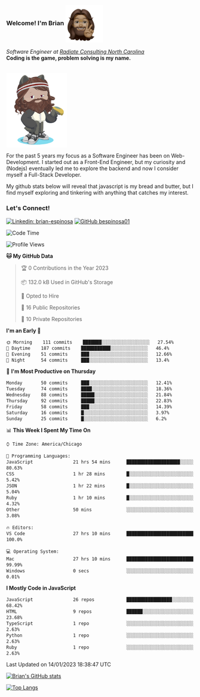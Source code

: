 ###  Welcome! I'm Brian <img align="center" src="https://github.com/bespinosa01/bespinosa01/blob/main/assets/peace-animoji.png" height="100" /></h2>
<p><em>Software Engineer at <a href="https://www.radiateconsulting.coop/north-carolina-tech-coop">Radiate Consulting North Carolina</a>
 <br/>
<!-- </br>Developer Consultant at <a href="https://codethedream.org/">Code The Dream</a> -->
</em> <b>Coding is the game, problem solving is my name.</b></p>

<br/>


 <img align="center" src="https://github.com/bespinosa01/bespinosa01/blob/main/assets/octo-me.png" height="200" /> 
 <p>
 For the past 5 years my focus as a Software Engineer has been on Web-Development. I started out as a Front-End Engineer, but my curiosity and (Nodejs) eventually led me to explore the backend and now I consider myself a Full-Stack Developer.
</p>
<p>
 My github stats below will reveal that javascript is my bread and butter, but I find myself exploring and tinkering with anything that catches my interest. 
 </p>
 
 
### Let's Connect!

[![Linkedin: brian-espinosa](https://img.shields.io/badge/-brian--espinosa-blue?style=flat-square&logo=Linkedin&logoColor=white&link=https://www.linkedin.com/in/brian-espinosa/)](https://www.linkedin.com/in/brian-espinosa/)
[![GitHub bespinosa01](https://img.shields.io/github/followers/bespinosa01?label=follow&style=social)](https://github.com/bespinosa01)



<!--START_SECTION:waka-->
![Code Time](http://img.shields.io/badge/Code%20Time-992%20hrs%2015%20mins-blue)

![Profile Views](http://img.shields.io/badge/Profile%20Views-0-blue)

**🐱 My GitHub Data** 

> 🏆 0 Contributions in the Year 2023
 > 
> 📦 132.0 kB Used in GitHub's Storage 
 > 
> 💼 Opted to Hire
 > 
> 📜 16 Public Repositories 
 > 
> 🔑 10 Private Repositories  
 > 
**I'm an Early 🐤** 

```text
🌞 Morning    111 commits    ███████░░░░░░░░░░░░░░░░░░   27.54% 
🌆 Daytime    187 commits    ███████████░░░░░░░░░░░░░░   46.4% 
🌃 Evening    51 commits     ███░░░░░░░░░░░░░░░░░░░░░░   12.66% 
🌙 Night      54 commits     ███░░░░░░░░░░░░░░░░░░░░░░   13.4%

```
📅 **I'm Most Productive on Thursday** 

```text
Monday       50 commits     ███░░░░░░░░░░░░░░░░░░░░░░   12.41% 
Tuesday      74 commits     ████░░░░░░░░░░░░░░░░░░░░░   18.36% 
Wednesday    88 commits     █████░░░░░░░░░░░░░░░░░░░░   21.84% 
Thursday     92 commits     █████░░░░░░░░░░░░░░░░░░░░   22.83% 
Friday       58 commits     ███░░░░░░░░░░░░░░░░░░░░░░   14.39% 
Saturday     16 commits     █░░░░░░░░░░░░░░░░░░░░░░░░   3.97% 
Sunday       25 commits     █░░░░░░░░░░░░░░░░░░░░░░░░   6.2%

```


📊 **This Week I Spent My Time On** 

```text
⌚︎ Time Zone: America/Chicago

💬 Programming Languages: 
JavaScript               21 hrs 54 mins      ████████████████████░░░░░   80.63% 
CSS                      1 hr 28 mins        █░░░░░░░░░░░░░░░░░░░░░░░░   5.42% 
JSON                     1 hr 22 mins        █░░░░░░░░░░░░░░░░░░░░░░░░   5.04% 
Ruby                     1 hr 10 mins        █░░░░░░░░░░░░░░░░░░░░░░░░   4.32% 
Other                    50 mins             ░░░░░░░░░░░░░░░░░░░░░░░░░   3.08%

🔥 Editors: 
VS Code                  27 hrs 10 mins      █████████████████████████   100.0%

💻 Operating System: 
Mac                      27 hrs 10 mins      █████████████████████████   99.99% 
Windows                  0 secs              ░░░░░░░░░░░░░░░░░░░░░░░░░   0.01%

```

**I Mostly Code in JavaScript** 

```text
JavaScript               26 repos            █████████████████░░░░░░░░   68.42% 
HTML                     9 repos             ██████░░░░░░░░░░░░░░░░░░░   23.68% 
TypeScript               1 repo              ░░░░░░░░░░░░░░░░░░░░░░░░░   2.63% 
Python                   1 repo              ░░░░░░░░░░░░░░░░░░░░░░░░░   2.63% 
Ruby                     1 repo              ░░░░░░░░░░░░░░░░░░░░░░░░░   2.63%

```



 Last Updated on 14/01/2023 18:38:47 UTC
<!--END_SECTION:waka-->


<!--  Github STATS -->
[![Brian's GitHub stats](https://github-readme-stats.vercel.app/api?username=bespinosa01&hide=stars,contribs&count_private=true&show_icons=true)](https://github.com/anuraghazra/github-readme-stats)

[![Top Langs](https://github-readme-stats.vercel.app/api/top-langs/?username=bespinosa01&layout=compact)](https://github.com/anuraghazra/github-readme-stats)



<!--
**bespinosa01/bespinosa01** is a ✨ _special_ ✨ repository because its `README.md` (this file) appears on your GitHub profile.

Here are some ideas to get you started:

- 🔭 I’m currently working on ...
- 🌱 I’m currently learning ...
- 👯 I’m looking to collaborate on ...
- 🤔 I’m looking for help with ...
- 💬 Ask me about ...
- 📫 How to reach me: ...
- 😄 Pronouns: ...
- ⚡ Fun fact: ...
-->
